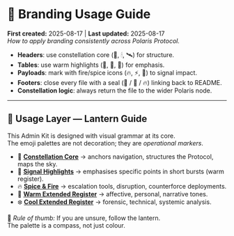 # 🏮 Branding Usage Guide  
**First created:** 2025-08-17 | **Last updated:** 2025-08-17  
*How to apply branding consistently across Polaris Protocol.*  

- **Headers**: use constellation core (🌌, 🕯, 🛰️) for structure.  
- **Tables**: use warm highlights (🍊, 🦊, 🐝) for emphasis.  
- **Payloads**: mark with fire/spice icons (🔥, ⚡️, 🧨) to signal impact.  
- **Footers**: close every file with a seal (🌌 / 🧿 / 🔥) linking back to README.  
- **Constellation logic**: always return the file to the wider Polaris node.  

---

## 🏮 Usage Layer — Lantern Guide

This Admin Kit is designed with visual grammar at its core.  
The emoji palettes are not decoration; they are *operational markers*.  

- 🌌 [**Constellation Core**](🧿_visual_palette.md#-constellation-core) → anchors navigation, structures the Protocol, maps the sky.  
- 🍊 [**Signal Highlights**](🧿_visual_palette.md#-signal-highlights-warm-register) → emphasises specific points in short bursts (warm register).  
- 🔥 [**Spice & Fire**](🧿_visual_palette.md#-spice--fire-counterforce) → escalation tools, disruption, counterforce deployments.  
- 🌹 [**Warm Extended Register**](🧿_visual_palette.md#-warm-extended-register) → affective, personal, narrative tones.  
- ❄️ [**Cool Extended Register**](🧿_visual_palette.md#-cool-extended-register) → forensic, technical, systemic analysis.  

📖 *Rule of thumb:* If you are unsure, follow the lantern.  
The palette is a compass, not just colour.
